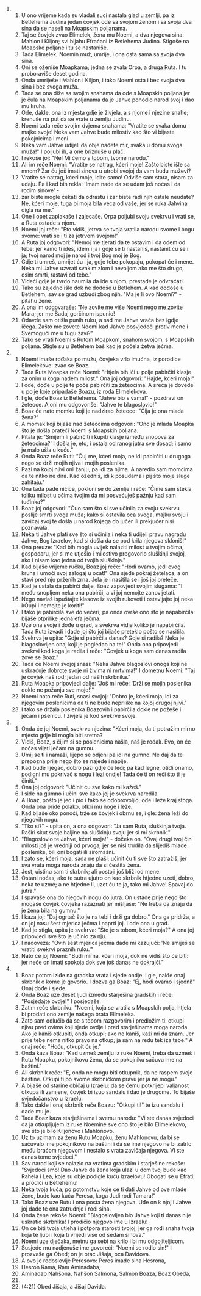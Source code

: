 <ol>
  <li>
    <ol>
      <li>U ono vrijeme kada su vladali suci nastala glad u zemlji, pa  iz Betlehema Judina jedan čovjek ode sa svojom ženom i sa svoja  dva sina da se naseli na Moapskim poljanama.</li>
      <li>Taj se čovjek  zvao Elimelek, žena mu Noemi, a dva njegova sina: Mahlon i Kiljon;  svi bijahu Efraćani iz Betlehema Judina. Stigoše na Moapske poljane  i tu se nastaniše.</li>
      <li>Tada Elimelek, Noemin muž, umrije, i ona  osta sama sa svoja dva sina.</li>
      <li>Oni se oženiše Moapkama; jedna  se zvala Orpa, a druga Ruta. I tu proboraviše deset godina.</li>
      <li>Onda  umriješe i Mahlon i Kiljon, i tako Noemi osta i bez svoja dva  sina i bez svoga muža.</li>
      <li>Tada se ona diže sa svojim snahama da ode s Moapskih poljana  jer je čula na Moapskim poljanama da je Jahve pohodio narod svoj  i dao mu kruha.</li>
      <li>Ode, dakle, ona iz mjesta gdje je živjela, a s njome i njezine snahe; krenuše na put da se vrate u zemlju  Judinu.</li>
      <li>Noemi tada reče svojim dvjema snahama: "Vratite se  svaka domu majke svoje! Neka vam Jahve bude milostiv kao što  vi bijaste pokojnicima i meni.</li>
      <li>Neka vam Jahve udijeli da obje  nađete mir, svaka u domu svoga muža!" I poljubi ih, a one briznuše u plač.</li>
      <li>I rekoše joj: "Ne!  Mi ćemo s tobom, tvome narodu."</li>
      <li>Ali im reče Noemi: "Vratite se natrag, kćeri moje! Zašto  biste išle sa mnom? Zar ću još imati sinova u utrobi svojoj da  vam budu muževi?</li>
      <li>Vratite se natrag, kćeri moje, idite samo!  Odviše sam stara, nisam za udaju. Pa i kad bih rekla: 'Imam nade  da se udam još noćas i da rodim sinove' -</li>
      <li>zar biste mogle  čekati da odrastu i zar biste radi njih ostale neudate? Ne, kćeri  moje, tuga bi moja bila veća od vaše, jer se ruka Jahvina digla  na me."</li>
      <li>One i opet zaplakaše i zajecaše. Orpa poljubi svoju svekrvu  i vrati se, a Ruta ostade s njom.</li>
      <li>Noemi joj reče: "Eto vidiš, jetrva se tvoja vratila narodu  svome i bogu svome: vrati se i ti za jetrvom svojom!"</li>
      <li>A Ruta joj odgovori: "Nemoj me tjerati da te ostavim  i da odem od tebe: jer kamo ti ideš, idem i ja i gdje se ti nastaniš, nastanit ću se i ja; tvoj narod moj je narod i tvoj Bog moj  je Bog.</li>
      <li>Gdje ti umreš, umrijet ću i ja, gdje tebe pokopaju, pokopat će i mene. Neka mi Jahve uzvrati svakim zlom i nevoljom  ako me što drugo, osim smrti, rastavi od tebe."</li>
      <li>Videći gdje je tvrdo naumila da ide s njom, prestade  je odvraćati.</li>
      <li>Tako su zajedno išle dok ne dođoše u Betlehem. A kad  dođoše u Betlehem, sav se grad uzbudi zbog njih. "Ma je li ovo  Noemi?" - pitahu žene.</li>
      <li>A ona im odgovaraše: "Ne zovite me  više Noemi nego me zovite Mara; jer me Šadaj gorčinom ispunio!</li>
      <li>Odavde sam otišla punih ruku, a sad me Jahve vraća bez igdje  ičega. Zašto me zovete Noemi kad Jahve posvjedoči protiv mene  i Svemogući me u tugu zavi?"</li>
      <li>Tako se vrati Noemi s Rutom Moapkom, snahom svojom, s  Moapskih poljana. Stigle su u Betlehem baš kad je počela žetva  ječma.</li>
    </ol>
  </li>
  <li>
    <ol>
      <li>Noemi imaše rođaka po mužu, čovjeka vrlo imućna, iz porodice  Elimelekove: zvao se Boaz.</li>
      <li>Tada Ruta Moapka reče Noemi: "Htjela  bih ići u polje pabirčiti klasje za onim u koga nađem milost."  Ona joj odgovori: "Hajde, kćeri moja!"</li>
      <li>I ode, dođe u polje te poče pabirčiti za žeteocima. A  sreća je dovede u polje koje pripadaše Boazu, iz roda Elimelekova.</li>
      <li>I gle, dođe Boaz iz Betlehema. "Jahve bio s vama!" - pozdravi  on žeteoce. A oni mu odgovoriše: "Jahve te blagoslovio!"</li>
      <li>Boaz  će nato momku koji je nadzirao žeteoce: "Čija je ona mlada žena?"</li>
      <li>A momak koji bijaše nad žeteocima odgovori: "Ono je mlada  Moapka što je došla prateći Noemi s Moapskih poljana.</li>
      <li>Pitala  je: 'Smijem li pabirčiti i kupiti klasje između snopova za žeteocima?'  I došla je, eto, i ostala od ranog jutra sve dosad; i samo je  malo ušla u kuću."</li>
      <li>Onda Boaz reče Ruti: "Čuj me, kćeri moja, ne idi pabirčiti  u drugoga nego se drži mojih njiva i mojih poslenika.</li>
      <li>Pazi  na kojoj njivi oni žanju, pa idi za njima. A naredio sam momcima  da te nitko ne dira. Kad ožedniš, idi k posudama i pij što moje  sluge zahitaju."</li>
      <li>Ona tada pade ničice, pokloni se do zemlje i reče: "Čime  sam stekla toliku milost u očima tvojim da mi posvećuješ pažnju  kad sam tuđinka?"</li>
      <li>Boaz joj odgovori: "Čuo sam što si sve učinila za svoju  svekrvu poslije smrti svoga muža; kako si ostavila oca svoga, majku svoju i zavičaj svoj te došla u narod kojega do jučer  ili prekjučer nisi poznavala.</li>
      <li>Neka ti Jahve plati sve što  si učinila i neka ti udijeli pravu nagradu Jahve, Bog Izraelov, kad si došla da se pod krila njegova skloniš!"</li>
      <li>Ona preuze: "Kad bih mogla uvijek nalaziti milost u tvojim  očima, gospodaru, jer si me utješio i milostivo progovorio sluškinji  svojoj, ako i nisam kao jedna od tvojih sluškinja."</li>
      <li>Kad bijaše vrijeme ručku, Boaz joj reče: "Hodi ovamo, jedi ovog kruha i umoči svoj zalogaj u ocat!" Ona sjede pokraj žetelaca, a on stavi pred nju prženih zrna.  Jela je i nasitila se i još joj preteče.</li>
      <li>Kad je ustala da pabirči dalje, Boaz zapovjedi svojim  slugama: "I među snopljem neka ona pabirči, a vi joj nemojte  zanovijetati.</li>
      <li>Nego navlaš ispuštajte klasove iz svojih rukoveti  i ostavljajte joj neka kÓupi i nemojte je koriti!"</li>
      <li>I tako je pabirčila sve do večeri, pa onda ovrše ono  što je napabirčila: bijaše otprilike jedna efa ječma.</li>
      <li>Uze ona svoje i dođe u grad, a svekrva vidje koliko je  napabirčila. Tada Ruta izvadi i dade joj što joj bijaše preteklo  pošto se nasitila.</li>
      <li>Svekrva je upita: "Gdje si pabirčila danas? Gdje si radila?  Neka je blagoslovljen onaj koji je pogledao na te!" Onda ona pripovjedi svekrvi kod koga je radila i reče: "Čovjek  u koga sam danas radila zove se Boaz."</li>
      <li>Tada će Noemi svojoj snasi: "Neka Jahve blagoslovi onoga  koji ne uskraćuje dobrote svoje ni živima ni mrtvima!" I dometnu  Noemi: "Taj je čovjek naš rod; jedan od naših skrbnika."</li>
      <li>Ruta Moapka pripovjedi dalje: "Još mi reče: 'Drži se  mojih poslenika dokle ne požanju sve moje!'"</li>
      <li>Noemi nato reče Ruti, snasi svojoj: "Dobro je, kćeri  moja, idi za njegovim poslenicima da ti ne bude neprilike na  kojoj drugoj njivi."</li>
      <li>I tako se držala poslenika Boazovih i pabirčila dokle  ne požeše i ječam i pšenicu. I živjela je kod svekrve svoje.</li>
    </ol>
  </li>
  <li>
    <ol>
      <li>Onda će joj Noemi, svekrva njezina: "Kćeri moja, da ti potražim  mirno mjesto gdje bi mogla biti sretna?</li>
      <li>Vidiš, Boaz, s čijim  si se poslenicima našla, naš je rođak. Evo, on će noćas vijati  ječam na gumnu.</li>
      <li>Umij se ti i namaži, lijepo se odjeni pa idi  na gumno. Ne daj da te prepozna prije nego što se najede i napije.</li>
      <li>Kad bude lijegao, dobro pazi gdje će leći; pa kad legne, otiđi  onamo, podigni mu pokrivač s nogu i lezi ondje! Tada će ti on  reći što ti je činiti."</li>
      <li>Ona joj odgovori: "Učinit ću sve kako mi kažeš."</li>
      <li>I siđe na gumno i učini sve kako joj je svekrva naredila.</li>
      <li>A Boaz, pošto je jeo i pio i tako se odobrovoljio, ode i leže  kraj stoga. Onda ona priđe polako, otkri mu noge i leže.</li>
      <li>Kad bijaše oko ponoći, trže se čovjek i obrnu se, i gle:  žena leži do njegovih nogu.</li>
      <li>"Tko si?" - upita on, a ona odgovori: "Ja sam Ruta, sluškinja  tvoja. Raširi skut svoje haljine na sluškinju svoju jer si mi  skrbnik."</li>
      <li>"Blagoslovio te Jahve, kćeri moja!" - dočeka on. "Ovaj  drugi tvoj čin milosti još je vredniji od prvoga, jer se nisi  trudila da slijediš mlade poslenike, bili oni bogati ili siromašni.</li>
      <li>I zato se, kćeri moja, sada ne plaši: učinit ću ti sve što  zatražiš, jer sva vrata moga naroda znaju da si čestita žena.</li>
      <li>Jest, uistinu sam ti skrbnik; ali postoji još bliži od mene.</li>
      <li>Ostani noćas; ako te sutra ujutro on kao skrbnik htjedne  uzeti, dobro, neka te uzme; a ne htjedne li, uzet ću te ja, tako  mi Jahve! Spavaj do jutra."</li>
      <li>I spavaše ona do njegovih nogu do jutra. On ustade prije  nego što mogaše čovjek čovjeka razaznati jer mišljaše: "Ne treba  da znaju da je žena bila na gumnu."</li>
      <li>I kaza joj: "Daj ogrtač  što je na tebi i drži ga dobro." Ona ga pridrža, a on joj nasu  šest mjerica ječma i naprti joj. I ode ona u grad.</li>
      <li>Kad je stigla, upita je svekrva: "Što je s tobom, kćeri  moja?" A ona joj pripovjedi sve što je učinio za nju.</li>
      <li>I nadoveza:  "Ovih šest mjerica ječma dade mi kazujući: 'Ne smiješ se vratiti  svekrvi praznih ruku.'"</li>
      <li>Nato će joj Noemi: "Budi mirna, kćeri moja, dok ne vidiš  što će biti: jer neće on imati spokoja dok sve još danas ne dokrajči."</li>
    </ol>
  </li>
  <li>
    <ol>
      <li>Boaz potom iziđe na gradska vrata i sjede ondje. I gle, naiđe  onaj skrbnik o kome je govorio. I dozva ga Boaz: "Ej, hodi ovamo  i sjedni!" Onaj dođe i sjede.</li>
      <li>Onda Boaz uze deset ljudi između starješina gradskih i  reče: "Posjedajte ovdje!" I posjedaše.</li>
      <li>Zatim reče skrbniku: "Noemi, koja se vratila s Moapskih  polja, htjela bi prodati ono zemlje našega brata Elimeleka.</li>
      <li>Zato  sam odlučio da se s tobom razgovorim i predložim ti: otkupi njivu  pred ovima koji sjede ovdje i pred starješinama moga naroda.  Ako je kaniš otkupiti, onda otkupi; ako ne kaniš, kaži mi da  znam. Jer prije tebe nema nitko pravo na otkup; ja sam na redu  tek iza tebe." A onaj reče: "Hoću, otkupit ću je."</li>
      <li>Onda kaza Boaz: "Kad uzmeš zemlju iz ruke Noemi, treba  da uzmeš i Rutu Moapku, pokojnikovu ženu, da se pokojniku sačuva  ime na baštini."</li>
      <li>Ali skrbnik reče: "E, onda ne mogu biti otkupnik, da ne  raspem svoje baštine. Otkupi ti po svome skrbničkom pravu jer  ja ne mogu."</li>
      <li>A bijaše od starine običaj u Izraelu: da se čemu potkrijepi  valjanost otkupa ili zamjene, čovjek bi izuo sandalu i dao je  drugome. To bijaše svjedočanstvo u Izraelu.</li>
      <li>Tako dakle i onaj  skrbnik reče Boazu: "Otkupi ti!" te izu sandalu i dade mu je.</li>
      <li>Tada Boaz kaza starješinama i svemu narodu: "Vi ste danas  svjedoci da ja otkupljujem iz ruke Noemine sve ono što je bilo  Elimelekovo, sve što je bilo Kiljonovo i Mahlonovo.</li>
      <li>Uz to  uzimam za ženu Rutu Moapku, ženu Mahlonovu, da bi se sačuvalo  ime pokojnikovo na baštini i da se ime njegovo ne bi zatrlo među  braćom njegovom i nestalo s vrata zavičaja njegova. Vi ste danas  tome svjedoci."</li>
      <li>Sav narod koji se nalazio na vratima gradskim i starješine  rekoše: "Svjedoci smo! Dao Jahve da žena koja ulazi u dom tvoj  bude kao Rahela i Lea, koje su obje podigle kuću Izraelovu! Obogati  se u Efrati, a prodiči u Betlehemu!</li>
      <li>Neka tvoja kuća, po potomstvu  koje će ti dati Jahve od ove mlade žene, bude kao kuća Peresa, koga Judi rodi Tamara!"</li>
      <li>Tako Boaz uze Rutu i ona posta žena njegova. Uđe on k  njoj i Jahve joj dade te ona zatrudnje i rodi sina.</li>
      <li>Onda žene rekoše Noemi: "Blagoslovljen bio Jahve koji  ti danas nije uskratio skrbnika! I prodičio njegovo ime u Izraelu!</li>
      <li>On će biti tvoja utjeha i potpora starosti tvojoj; jer ga  rodi snaha tvoja koja te ljubi i koja ti vrijedi više od sedam  sinova."</li>
      <li>Noemi uze dječaka, metnu ga sebi na krilo i bi mu odgojiteljicom.</li>
      <li>Susjede mu nadjenuše ime govoreći: "Noemi se rodio sin!"  I prozvaše ga Obed; on je otac Jišaja, oca Davidova.</li>
      <li>A ovo je rodoslovlje Peresovo: Peres imade sina Hesrona,</li>
      <li>Hesron Rama, Ram Aminadaba,</li>
      <li>Aminadab Nahšona, Nahšon Salmona, Salmon Boaza, Boaz Obeda,</li>
      <li></li>
      <li>(4:21) Obed Jišaja, a Jišaj Davida.</li>
    </ol>
  </li>
</ol>